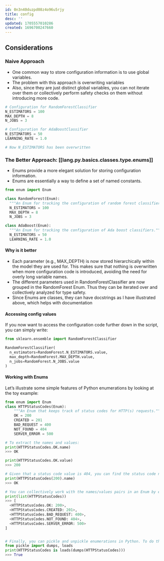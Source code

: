 ```yaml
---
id: 0n3n40duzpd08z4o96u5rjy
title: config
desc: ''
updated: 1705557010286
created: 1696700247660
---
```


## Considerations

### Naive Approach

- One common way to store configuration information is to use global variables.
- The problem with this approach is overwriting variables
- Also, since they are just distinct global variables, you can not iterate over them or collectively perform safety checks on them without introducing more code.

``` py
# Configuration for RandomForestClassifier
N_ESTIMATORS = 100
MAX_DEPTH = 8
N_JOBS = 3

# Configuration for AdaBoostClassifier
N_ESTIMATORS = 50
LEARNING_RATE = 1.0

# Now N_ESTIMATORS has been overwritten
```

### The Better Approach: [[lang.py.basics.classes.type.enums]]

- Enums provide a more elegant solution for storing configuration information.
- Enums are essentially a way to define a set of named constants.

``` py
from enum import Enum

class RandomForest(Enum):
  """An Enum for tracking the configuration of random forest classifiers."""
  N_ESTIMATORS = 100
  MAX_DEPTH = 8
  N_JOBS = 3

class AdaBoost(Enum):
  """An Enum for tracking the configuration of Ada boost classifiers."""
  N_ESTIMATORS = 50
  LEARNING_RATE = 1.0
```

#### Why is it better
- Each parameter (e.g., MAX_DEPTH) is now stored hierarchically within the model they are used for. This makes sure that nothing is overwritten when more configuration code is introduced, avoiding the need for overly long variable names.
- The different parameters used in RandomForestClassifier are now grouped in the RandomForest Enum. Thus they can be iterated over and collectively analyzed for type safety.
- Since Enums are classes, they can have docstrings as I have illustrated above, which helps with documentation

#### Accessing config values
If you now want to access the configuration code further down in the script, you can simply write:

``` py
from sklearn.ensemble import RandomForestClassifier

RandomForestClassifier(
  n_estimators=RandomForest.N_ESTIMATORS.value,
  max_depth=RandomForest.MAX_DEPTH.value,
  n_jobs=RandomForest.N_JOBS.value
)
```

#### Working with Enums
Let’s illustrate some simple features of Python enumerations by looking at the toy example:
```py
from enum import Enum
class HTTPStatusCodes(Enum):
    """An Enum that keeps track of status codes for HTTP(s) requests."""
    OK = 200
    CREATED = 201
    BAD_REQUEST = 400
    NOT_FOUND = 404
    SERVER_ERROR = 500

# To extract the names and values:
print(HTTPStatusCodes.OK.name)
>>> OK

print(HTTPStatusCodes.OK.value)
>>> 200

# Given that a status code value is 404, you can find the status code name
print(HTTPStatusCodes(200).name)
>>> OK

# You can collectively work with the names/values pairs in an Enum by e.g., using the list constructor list():
print(list(HTTPStatusCodes))
>>> [
  <HTTPStatusCodes.OK: 200>, 
  <HTTPStatusCodes.CREATED: 201>, 
  <HTTPStatusCodes.BAD_REQUEST: 400>, 
  <HTTPStatusCodes.NOT_FOUND: 404>,
  <HTTPStatusCodes.SERVER_ERROR: 500>
]


# Finally, you can pickle and unpickle enumerations in Python. To do this, simply use the pickle model as you would with other familiar objects in Python:
from pickle import dumps, loads
print(HTTPStatusCodes is loads(dumps(HTTPStatusCodes)))
>>> True
```
